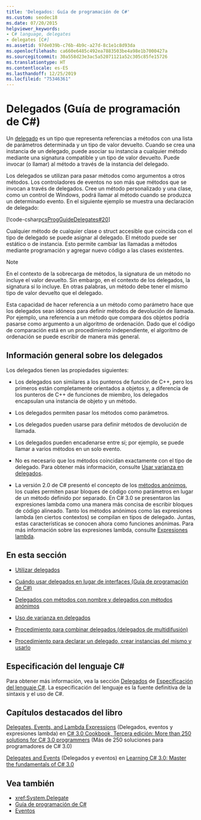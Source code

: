 ```yaml
---
title: 'Delegados: Guía de programación de C#'
ms.custom: seodec18
ms.date: 07/20/2015
helpviewer_keywords:
- C# language, delegates
- delegates [C#]
ms.assetid: 97de039b-c76b-4b9c-a27d-8c1e1c8d93da
ms.openlocfilehash: ca660e6485c492ea7883503be4a98e1b7000427a
ms.sourcegitcommit: 30a558d23e3ac5a52071121a52c305c85fe15726
ms.translationtype: HT
ms.contentlocale: es-ES
ms.lasthandoff: 12/25/2019
ms.locfileid: "75346361"
---
```

# <a name="delegates-c-programming-guide"></a>Delegados (Guía de programación de C#)
Un [delegado](../../language-reference/builtin-types/reference-types.md) es un tipo que representa referencias a métodos con una lista de parámetros determinada y un tipo de valor devuelto. Cuando se crea una instancia de un delegado, puede asociar su instancia a cualquier método mediante una signatura compatible y un tipo de valor devuelto. Puede invocar (o llamar) al método a través de la instancia del delegado.  
  
 Los delegados se utilizan para pasar métodos como argumentos a otros métodos. Los controladores de eventos no son más que métodos que se invocan a través de delegados. Cree un método personalizado y una clase, como un control de Windows, podrá llamar al método cuando se produzca un determinado evento. En el siguiente ejemplo se muestra una declaración de delegado:  
  
 [!code-csharp[csProgGuideDelegates#20](~/samples/snippets/csharp/VS_Snippets_VBCSharp/csProgGuideDelegates/CS/Delegates.cs#20)]  
  
 Cualquier método de cualquier clase o struct accesible que coincida con el tipo de delegado se puede asignar al delegado. El método puede ser estático o de instancia. Esto permite cambiar las llamadas a métodos mediante programación y agregar nuevo código a las clases existentes.  
  
> [!NOTE]
> En el contexto de la sobrecarga de métodos, la signatura de un método no incluye el valor devuelto. Sin embargo, en el contexto de los delegados, la signatura sí lo incluye. En otras palabras, un método debe tener el mismo tipo de valor devuelto que el delegado.  
  
 Esta capacidad de hacer referencia a un método como parámetro hace que los delegados sean idóneos para definir métodos de devolución de llamada. Por ejemplo, una referencia a un método que compara dos objetos podría pasarse como argumento a un algoritmo de ordenación. Dado que el código de comparación está en un procedimiento independiente, el algoritmo de ordenación se puede escribir de manera más general.  
  
## <a name="delegates-overview"></a>Información general sobre los delegados  
 Los delegados tienen las propiedades siguientes:  
  
- Los delegados son similares a los punteros de función de C++, pero los primeros están completamente orientados a objetos y, a diferencia de los punteros de C++ de funciones de miembro, los delegados encapsulan una instancia de objeto y un método.
  
- Los delegados permiten pasar los métodos como parámetros.  
  
- Los delegados pueden usarse para definir métodos de devolución de llamada.  
  
- Los delegados pueden encadenarse entre sí; por ejemplo, se puede llamar a varios métodos en un solo evento.  
  
- No es necesario que los métodos coincidan exactamente con el tipo de delegado. Para obtener más información, consulte [Usar varianza en delegados](../concepts/covariance-contravariance/using-variance-in-delegates.md).  
  
- La versión 2.0 de C# presentó el concepto de los [métodos anónimos](../../language-reference/operators/delegate-operator.md), los cuales permiten pasar bloques de código como parámetros en lugar de un método definido por separado. En C# 3.0 se presentaron las expresiones lambda como una manera más concisa de escribir bloques de código alineado. Tanto los métodos anónimos como las expresiones lambda (en ciertos contextos) se compilan en tipos de delegado. Juntas, estas características se conocen ahora como funciones anónimas. Para más información sobre las expresiones lambda, consulte [Expresiones lambda](../statements-expressions-operators/lambda-expressions.md).
  
## <a name="in-this-section"></a>En esta sección  
  
- [Utilizar delegados](./using-delegates.md)  
  
- [Cuándo usar delegados en lugar de interfaces (Guía de programación de C#)](https://docs.microsoft.com/previous-versions/visualstudio/visual-studio-2010/ms173173(v=vs.100))  
  
- [Delegados con métodos con nombre y delegados con métodos anónimos](./delegates-with-named-vs-anonymous-methods.md)  
  
- [Uso de varianza en delegados](../concepts/covariance-contravariance/using-variance-in-delegates.md)  
  
- [Procedimiento para combinar delegados (delegados de multidifusión)](./how-to-combine-delegates-multicast-delegates.md)  
  
- [Procedimiento para declarar un delegado, crear instancias del mismo y usarlo](./how-to-declare-instantiate-and-use-a-delegate.md)

## <a name="c-language-specification"></a>Especificación del lenguaje C#  

Para obtener más información, vea la sección [Delegados](~/_csharplang/spec/delegates.md) de [Especificación del lenguaje C#](/dotnet/csharp/language-reference/language-specification/introduction). La especificación del lenguaje es la fuente definitiva de la sintaxis y el uso de C#.
  
## <a name="featured-book-chapters"></a>Capítulos destacados del libro  
 [Delegates, Events, and Lambda Expressions](https://docs.microsoft.com/previous-versions/visualstudio/visual-studio-2008/ff518994%28v=orm.10%29) (Delegados, eventos y expresiones lambda) en [C# 3.0 Cookbook, Tercera edición: More than 250 solutions for C# 3.0 programmers](https://docs.microsoft.com/previous-versions/visualstudio/visual-studio-2008/ff518995%28v=orm.10%29) (Más de 250 soluciones para programadores de C# 3.0)  
  
 [Delegates and Events](https://docs.microsoft.com/previous-versions/visualstudio/visual-studio-2008/ff652490%28v=orm.10%29) (Delegados y eventos) en [Learning C# 3.0: Master the fundamentals of C# 3.0](https://docs.microsoft.com/previous-versions/visualstudio/visual-studio-2008/ff652493%28v=orm.10%29)  
  
## <a name="see-also"></a>Vea también

- <xref:System.Delegate>
- [Guía de programación de C#](../index.md)
- [Eventos](../events/index.md)
